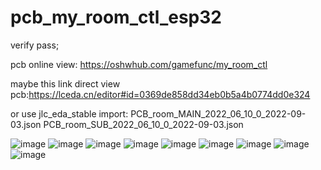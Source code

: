 # pcb_my_room_ctl_esp32

verify pass;

pcb online view: https://oshwhub.com/gamefunc/my_room_ctl

maybe this link direct view pcb:https://lceda.cn/editor#id=0369de858dd34eb0b5a4b0774dd0e324

or use jlc_eda_stable import: 
  PCB_room_MAIN_2022_06_10_0_2022-09-03.json 
  PCB_room_SUB_2022_06_10_0_2022-09-03.json

![image](https://raw.githubusercontent.com/gamefunc/pcb_my_room_ctl_esp32/main/imgs/x.png)
![image](https://raw.githubusercontent.com/gamefunc/pcb_my_room_ctl_esp32/main/imgs/7.jpg)
![image](https://raw.githubusercontent.com/gamefunc/pcb_my_room_ctl_esp32/main/imgs/11.jpg)
![image](https://raw.githubusercontent.com/gamefunc/pcb_my_room_ctl_esp32/main/imgs/12.jpg)
![image](https://raw.githubusercontent.com/gamefunc/pcb_my_room_ctl_esp32/main/imgs/14.jpg)
![image](https://raw.githubusercontent.com/gamefunc/pcb_my_room_ctl_esp32/main/imgs/15.jpg)
![image](https://raw.githubusercontent.com/gamefunc/pcb_my_room_ctl_esp32/main/imgs/16.jpg)
![image](https://raw.githubusercontent.com/gamefunc/pcb_my_room_ctl_esp32/main/imgs/17.jpg)
![image](https://raw.githubusercontent.com/gamefunc/pcb_my_room_ctl_esp32/main/imgs/18.jpg)

